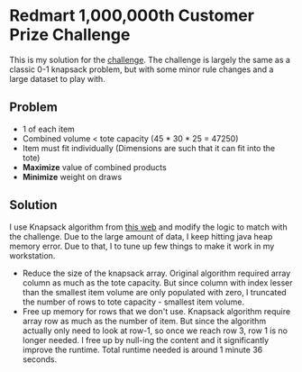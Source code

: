 # Redmart 1,000,000th Customer Prize Challenge

This is my solution for the [challenge](http://geeks.redmart.com/2015/10/26/1000000th-customer-prize-another-programming-challenge/). The challenge is largely the same as a classic 0-1 knapsack problem, but with some minor rule changes and a large dataset to play with.

## Problem
- 1 of each item
- Combined volume < tote capacity (45 * 30 * 25 = 47250)
- Item must fit individually (Dimensions are such that it can fit into the tote)
- **Maximize** value of combined products
- **Minimize** weight on draws

## Solution
I use Knapsack algorithm from [this web](http://rerun.me/2014/05/27/the-knapsack-problem/) and modify the logic to match with the challenge. Due to the large amount of data, I keep hitting java heap memory error. Due to that, I to tune up few things to make it work in my workstation.
- Reduce the size of the knapsack array. Original algorithm required array column as much as the tote capacity. But since column with index lesser than the smallest item volume are only populated with zero, I truncated the number of rows to tote capacity - smallest item volume.
- Free up memory for rows that we don't use. Knapsack algorithm require array row as much as the number of item. But since the algorithm actually only need to look at row-1, so once we reach row 3, row 1 is no longer needed. I free up by null-ing the content and it significantly improve the runtime. Total runtime needed is around 1 minute 36 seconds.
